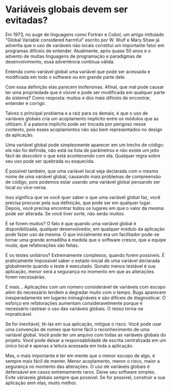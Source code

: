 
# Variáveis globais devem ser evitadas?

 Em 1973, no auge de linguagens como Fortran e Cobol, um artigo intitulado "Global Variable considered harmful" escrito por W. Wulf e Mary Shaw já advertia que o uso de variáveis não locais constitui um importante fator em programas difíceis de entender. Atualmente, após quase 50 anos e o advento de muitas linguagens de programação e paradigmas de desenvolvimento, essa advertência continua válida.

 Entenda como variável global uma variável que pode ser acessada e modificada em todo o software ou em grande parte dele. 
 
 Com essa definição elas parecem inofensivas. Afinal, que mal pode causar ter uma propriedade que é visível e pode ser modificada em qualquer parte do sistema? Como resposta: muitos e dos mais difíceis de encontrar, entender e corrigir.

 Talvez o principal problema e a raiz para os demais, é que o uso de variáveis globais cria um acoplamento implícito entre os módulos que as utilizam. E a palavra implícito pode ser trocada por perigoso nesse contexto, pois esses acoplamentos não são bem representados no design da aplicação.

 Uma variável global pode simplesmente aparecer em um trecho de código: ela não foi definida, não está na lista de parâmetros e não existe um jeito fácil de descobrir o que está acontecendo com ela. Qualquer regra sobre seu uso pode ser quebrada ou esquecida.

É possível também, que uma variável local seja declarada com o mesmo nome de uma variável global, causando mais problemas de compreensão de código, pois podemos estar usando uma variável global pensando ser local ou vice-versa.

 Isso significa que se você quer saber o que uma variável global faz, você precisa procurar pela sua definição, que pode ser em qualquer lugar. Depois, você precisa encontrar todos os lugares em que o valor da mesma pode ser alterada. Se você tiver sorte, não serão muitos.

 E se forem muitos? O fato é que quando uma variável global é disponibilizada, qualquer desenvolvedor, em qualquer módulo da aplicação pode fazer uso da mesma. O que inicialmente era um facilitador pode-se tornar uma grande armadilha à medida que o software cresce, que a equipe muda, que refatorações são feitas.
 
 E os testes unitários? Extremamente complexos, quando forem possíveis. É praticamente impossível saber o estado inicial de uma variável declarada globalmente quando o teste é executado. Qunato menos testável é sua aplicação, menor será a segurança no momento em que as alterações forem necessárias.

E mais... Aplicações com um número considerável de variáveis com escopo além do necessário tendem a degradar muito com o tempo. Bugs aparecem inesperadamente em lugares inimagináveis e são difíceis de diagnosticar. O esforço em refatorações aumentam consideravelmente porque é necessário rastrear o uso das variáveis globais. O reúso torna-se impraticável.

 Se for inevitável, tê-las em sua aplicação, mitigue o risco. Você pode usar uma convenção de nomes que torne fácil o reconhecimento de uma variável global. Você pode ter um arquivo com todas as variáveis globais do projeto. Você pode deixar a responsabilidade de escrita centralizada em um único local e apenas a leitura acessada em toda a aplicação. 

Mas, o mais importante é ter em mente que o menor escopo de algo, é sempre mais fácil de manter. Menor acoplamento, menor o risco, maior a segurança no momento das alterações. O uso de variáveis globais é defensável em casos extremamente raros. Deixe seu software simples. Evite váriaveis globais sempre que possível. Se for possível, construir a sua aplicação sem elas, muito melhor.




<!---
 Global variable considered harmful W Wulf
JavaScript The Good Parts
-->
